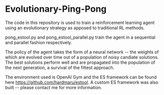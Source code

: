# Evolutionary-Ping-Pong

The code in this repository is used to train a reinforcement learning agent using an evolutionary strategy as apposed to traditional RL methods.

pong_estool.py and pong_estool_parallel.py train the agent in a sequential and parallel fashion respectively.

The policy of the agent takes the form of a neural network -- the weights of which are evolved over time out of a population of noisy candiate solutions. The best solutions 
perform well and are propagated into the population of the next generation, a survival of the fittest approach.

The environment used is OpenAI Gym and the ES framework can be found here https://github.com/hardmaru/estool.
A custom ES framework was also built -- please contact me for more information.
